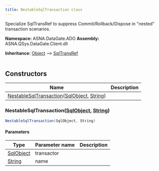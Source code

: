 ```yaml
---
title: NestableSqlTransaction class
---
```


Specialize SqlTransRef to suppress Commit/Rollback/Dispose
in "nested" transaction scenarios.

**Namespace:** ASNA.DataGate.ADO
**Assembly:** ASNA.QSys.DataGate.Client.dll

**Inheritance:** [Object](https://docs.microsoft.com/en-us/dotnet/api/system.object) --> [SqlTransRef](https://learn.microsoft.com/en-us/dotnet/api/)
<br>
<br>

## Constructors

| Name | Description |
| --- | --- |
| [NestableSqlTransaction](#nestablesqltransactionsqlobject-string)([SqlObject](https://learn.microsoft.com/en-us/dotnet/api/), [String](https://docs.microsoft.com/en-us/dotnet/api/system.string)) | 

### NestableSqlTransaction([SqlObject](https://learn.microsoft.com/en-us/dotnet/api/), [String](https://docs.microsoft.com/en-us/dotnet/api/system.string))



```cs
NestableSqlTransaction(SqlObject, String)
```

#### Parameters

| Type | Parameter name | Description
| --- | --- | ---
| [SqlObject](https://learn.microsoft.com/en-us/dotnet/api/) | transactor | 
| [String](https://docs.microsoft.com/en-us/dotnet/api/system.string) | name | 
